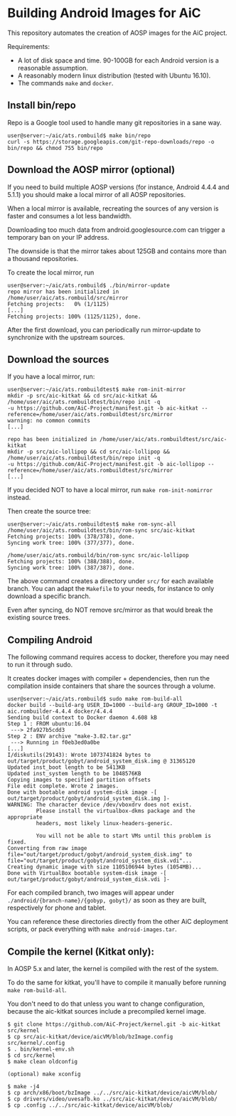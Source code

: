 
Building Android Images for AiC
===============================

This repository automates the creation of AOSP images for the AiC project.

Requirements:

 - A lot of disk space and time. 90-100GB for each Android version is a reasonable assumption.
 - A reasonably modern linux distribution (tested with Ubuntu 16.10).
 - The commands `make` and `docker`.


Install bin/repo
----------------

Repo is a Google tool used to handle many git repositories in a sane way.

```
user@server:~/aic/ats.rombuild$ make bin/repo
curl -s https://storage.googleapis.com/git-repo-downloads/repo -o bin/repo && chmod 755 bin/repo
```

Download the AOSP mirror (optional)
-----------------------------------

If you need to build multiple AOSP versions (for instance, Android 4.4.4 and 5.1.1) you should make
a local mirror of all AOSP repositories.

When a local mirror is available, recreating the sources of any version is faster and consumes a lot less bandwidth.

Downloading too much data from android.googlesource.com can trigger a temporary ban on your IP address.

The downside is that the mirror takes about 125GB and contains more than a thousand repositories.

To create the local mirror, run

```
user@server:~/aic/ats.rombuild$ ./bin/mirror-update
repo mirror has been initialized in /home/user/aic/ats.rombuild/src/mirror
Fetching projects:   0% (1/1125)
[...]
Fetching projects: 100% (1125/1125), done.
```

After the first download, you can periodically run mirror-update to synchronize with the upstream sources.


Download the sources
--------------------

If you have a local mirror, run:

```
user@server:~/aic/ats.rombuildtest$ make rom-init-mirror
mkdir -p src/aic-kitkat && cd src/aic-kitkat && /home/user/aic/ats.rombuildtest/bin/repo init -q
-u https://github.com/AiC-Project/manifest.git -b aic-kitkat --reference=/home/user/aic/ats.rombuildtest/src/mirror
warning: no common commits
[...]

repo has been initialized in /home/user/aic/ats.rombuildtest/src/aic-kitkat
mkdir -p src/aic-lollipop && cd src/aic-lollipop && /home/user/aic/ats.rombuildtest/bin/repo init -q
-u https://github.com/AiC-Project/manifest.git -b aic-lollipop --reference=/home/user/aic/ats.rombuildtest/src/mirror
[...]
```

If you decided NOT to have a local mirror, run `make rom-init-nomirror` instead.

Then create the source tree:

```
user@server:~/aic/ats.rombuildtest$ make rom-sync-all
/home/user/aic/ats.rombuildtest/bin/rom-sync src/aic-kitkat
Fetching projects: 100% (378/378), done.
Syncing work tree: 100% (377/377), done.

/home/user/aic/ats.rombuild/bin/rom-sync src/aic-lollipop
Fetching projects: 100% (388/388), done.
Syncing work tree: 100% (387/387), done.
```

The above command creates a directory under `src/` for each available branch.
You can adapt the `Makefile` to your needs, for instance to only download a specific branch.

Even after syncing, do NOT remove src/mirror as that would break the existing source trees.


Compiling Android
-----------------

The following command requires access to docker, therefore you may need to run it through sudo.

It creates docker images with compiler + dependencies, then run the compilation inside containers
that share the sources through a volume.


```
user@server:~/aic/ats.rombuild$ sudo make rom-build-all
docker build --build-arg USER_ID=1000 --build-arg GROUP_ID=1000 -t aic.rombuilder-4.4.4 docker/4.4.4
Sending build context to Docker daemon 4.608 kB
Step 1 : FROM ubuntu:16.04
 ---> 2fa927b5cdd3
Step 2 : ENV archive "make-3.82.tar.gz"
 ---> Running in f0eb3ed0a0be
[...]
I/diskutils(29143): Wrote 1073741824 bytes to out/target/product/gobyt/android_system_disk.img @ 31365120
Updated inst_boot length to be 5413KB
Updated inst_system length to be 1048576KB
Copying images to specified partition offsets
File edit complete. Wrote 2 images.
Done with bootable android system-disk image -[ out/target/product/gobyt/android_system_disk.img ]-
WARNING: The character device /dev/vboxdrv does not exist.
         Please install the virtualbox-dkms package and the appropriate
         headers, most likely linux-headers-generic.

         You will not be able to start VMs until this problem is fixed.
Converting from raw image file="out/target/product/gobyt/android_system_disk.img" to file="out/target/product/gobyt/android_system_disk.vdi"...
Creating dynamic image with size 1105106944 bytes (1054MB)...
Done with VirtualBox bootable system-disk image -[ out/target/product/gobyt/android_system_disk.vdi ]-
```

For each compiled branch, two images will appear under `./android/{branch-name}/{gobyp, gobyt}/` as soon as they are built,
respectively for phone and tablet.

You can reference these directories directly from the other AiC deployment scripts, or pack everything with `make android-images.tar`.


Compile the kernel (Kitkat only):
---------------------------------

In AOSP 5.x and later, the kernel is compiled with the rest of the system.

To do the same for kitkat, you'll have to compile it manually before running `make rom-build-all`.

You don't need to do that unless you want to change configuration, because the aic-kitkat
sources include a precompiled kernel image.

```
$ git clone https://github.com/AiC-Project/kernel.git -b aic-kitkat src/kernel
$ cp src/aic-kitkat/device/aicVM/blob/bzImage.config src/kernel/.config
$ . bin/kernel-env.sh
$ cd src/kernel
$ make clean oldconfig

(optional) make xconfig

$ make -j4
$ cp arch/x86/boot/bzImage ../../src/aic-kitkat/device/aicVM/blob/
$ cp drivers/video/uvesafb.ko ../src/aic-kitkat/device/aicVM/blob/
$ cp .config ../../src/aic-kitkat/device/aicVM/blob/
```

